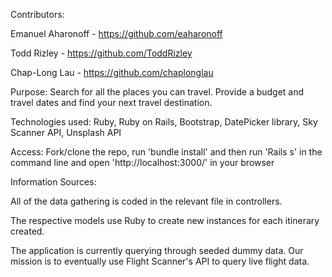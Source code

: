 Contributors:

Emanuel Aharonoff - https://github.com/eaharonoff

Todd Rizley - https://github.com/ToddRizley

Chap-Long Lau - https://github.com/chaplonglau

Purpose: Search for all the places you can travel. Provide a budget and travel dates and find your next travel destination. 

Technologies used: Ruby, Ruby on Rails, Bootstrap, DatePicker library, Sky Scanner API, Unsplash API 

Access: Fork/clone the repo, run 'bundle install' and then run 'Rails s' in the command line and open 'http://localhost:3000/' in your browser

Information Sources:

All of the data gathering is coded in the relevant file in controllers.

The respective models use Ruby to create new instances for each itinerary created.

The application is currently querying through seeded dummy data. Our mission is to eventually use Flight Scanner's API to query live flight data. 
